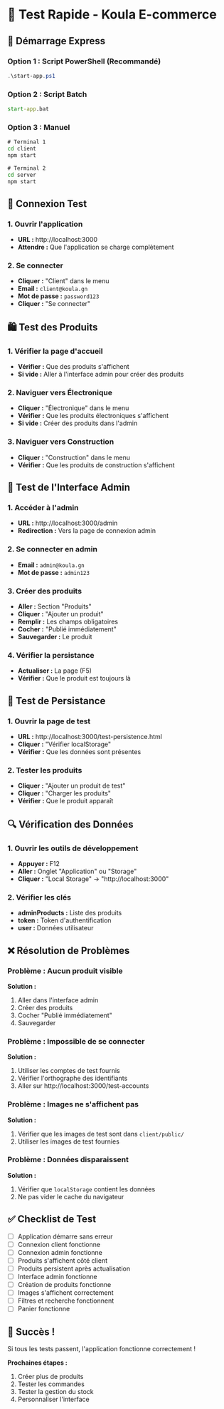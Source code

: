 # 🧪 Test Rapide - Koula E-commerce

## 🚀 Démarrage Express

### Option 1 : Script PowerShell (Recommandé)
```powershell
.\start-app.ps1
```

### Option 2 : Script Batch
```cmd
start-app.bat
```

### Option 3 : Manuel
```cmd
# Terminal 1
cd client
npm start

# Terminal 2  
cd server
npm start
```

## 🔐 Connexion Test

### 1. Ouvrir l'application
- **URL :** http://localhost:3000
- **Attendre :** Que l'application se charge complètement

### 2. Se connecter
- **Cliquer :** "Client" dans le menu
- **Email :** `client@koula.gn`
- **Mot de passe :** `password123`
- **Cliquer :** "Se connecter"

## 🛍️ Test des Produits

### 1. Vérifier la page d'accueil
- **Vérifier :** Que des produits s'affichent
- **Si vide :** Aller à l'interface admin pour créer des produits

### 2. Naviguer vers Électronique
- **Cliquer :** "Électronique" dans le menu
- **Vérifier :** Que les produits électroniques s'affichent
- **Si vide :** Créer des produits dans l'admin

### 3. Naviguer vers Construction
- **Cliquer :** "Construction" dans le menu
- **Vérifier :** Que les produits de construction s'affichent

## 🔧 Test de l'Interface Admin

### 1. Accéder à l'admin
- **URL :** http://localhost:3000/admin
- **Redirection :** Vers la page de connexion admin

### 2. Se connecter en admin
- **Email :** `admin@koula.gn`
- **Mot de passe :** `admin123`

### 3. Créer des produits
- **Aller :** Section "Produits"
- **Cliquer :** "Ajouter un produit"
- **Remplir :** Les champs obligatoires
- **Cocher :** "Publié immédiatement"
- **Sauvegarder :** Le produit

### 4. Vérifier la persistance
- **Actualiser :** La page (F5)
- **Vérifier :** Que le produit est toujours là

## 🧪 Test de Persistance

### 1. Ouvrir la page de test
- **URL :** http://localhost:3000/test-persistence.html
- **Cliquer :** "Vérifier localStorage"
- **Vérifier :** Que les données sont présentes

### 2. Tester les produits
- **Cliquer :** "Ajouter un produit de test"
- **Cliquer :** "Charger les produits"
- **Vérifier :** Que le produit apparaît

## 🔍 Vérification des Données

### 1. Ouvrir les outils de développement
- **Appuyer :** F12
- **Aller :** Onglet "Application" ou "Storage"
- **Cliquer :** "Local Storage" → "http://localhost:3000"

### 2. Vérifier les clés
- **adminProducts :** Liste des produits
- **token :** Token d'authentification
- **user :** Données utilisateur

## ❌ Résolution de Problèmes

### Problème : Aucun produit visible
**Solution :**
1. Aller dans l'interface admin
2. Créer des produits
3. Cocher "Publié immédiatement"
4. Sauvegarder

### Problème : Impossible de se connecter
**Solution :**
1. Utiliser les comptes de test fournis
2. Vérifier l'orthographe des identifiants
3. Aller sur http://localhost:3000/test-accounts

### Problème : Images ne s'affichent pas
**Solution :**
1. Vérifier que les images de test sont dans `client/public/`
2. Utiliser les images de test fournies

### Problème : Données disparaissent
**Solution :**
1. Vérifier que `localStorage` contient les données
2. Ne pas vider le cache du navigateur

## ✅ Checklist de Test

- [ ] Application démarre sans erreur
- [ ] Connexion client fonctionne
- [ ] Connexion admin fonctionne
- [ ] Produits s'affichent côté client
- [ ] Produits persistent après actualisation
- [ ] Interface admin fonctionne
- [ ] Création de produits fonctionne
- [ ] Images s'affichent correctement
- [ ] Filtres et recherche fonctionnent
- [ ] Panier fonctionne

## 🎉 Succès !

Si tous les tests passent, l'application fonctionne correctement !

**Prochaines étapes :**
1. Créer plus de produits
2. Tester les commandes
3. Tester la gestion du stock
4. Personnaliser l'interface
